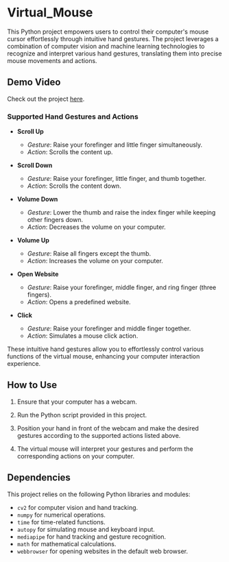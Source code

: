 # Virtual_Mouse

This Python project empowers users to control their computer's mouse cursor effortlessly through intuitive hand gestures. The project leverages a combination of computer vision and machine learning technologies to recognize and interpret various hand gestures, translating them into precise mouse movements and actions.

## Demo Video

Check out the project [here](https://drive.google.com/file/d/1fAz2VqAMV-7B1nrXeXkXWX7Y1ub7Zb1e/view?usp=sharing).


### Supported Hand Gestures and Actions

- **Scroll Up**
  - *Gesture*: Raise your forefinger and little finger simultaneously.
  - *Action*: Scrolls the content up.

- **Scroll Down**
  - *Gesture*: Raise your forefinger, little finger, and thumb together.
  - *Action*: Scrolls the content down.

- **Volume Down**
  - *Gesture*: Lower the thumb and raise the index finger while keeping other fingers down.
  - *Action*: Decreases the volume on your computer.

- **Volume Up**
  - *Gesture*: Raise all fingers except the thumb.
  - *Action*: Increases the volume on your computer.

- **Open Website**
  - *Gesture*: Raise your forefinger, middle finger, and ring finger (three fingers).
  - *Action*: Opens a predefined website.

- **Click**
  - *Gesture*: Raise your forefinger and middle finger together.
  - *Action*: Simulates a mouse click action.

These intuitive hand gestures allow you to effortlessly control various functions of the virtual mouse, enhancing your computer interaction experience.

## How to Use

1. Ensure that your computer has a webcam.

2. Run the Python script provided in this project.

3. Position your hand in front of the webcam and make the desired gestures according to the supported actions listed above.

4. The virtual mouse will interpret your gestures and perform the corresponding actions on your computer.

## Dependencies

This project relies on the following Python libraries and modules:

- `cv2` for computer vision and hand tracking.
- `numpy` for numerical operations.
- `time` for time-related functions.
- `autopy` for simulating mouse and keyboard input.
- `mediapipe` for hand tracking and gesture recognition.
- `math` for mathematical calculations.
- `webbrowser` for opening websites in the default web browser.

